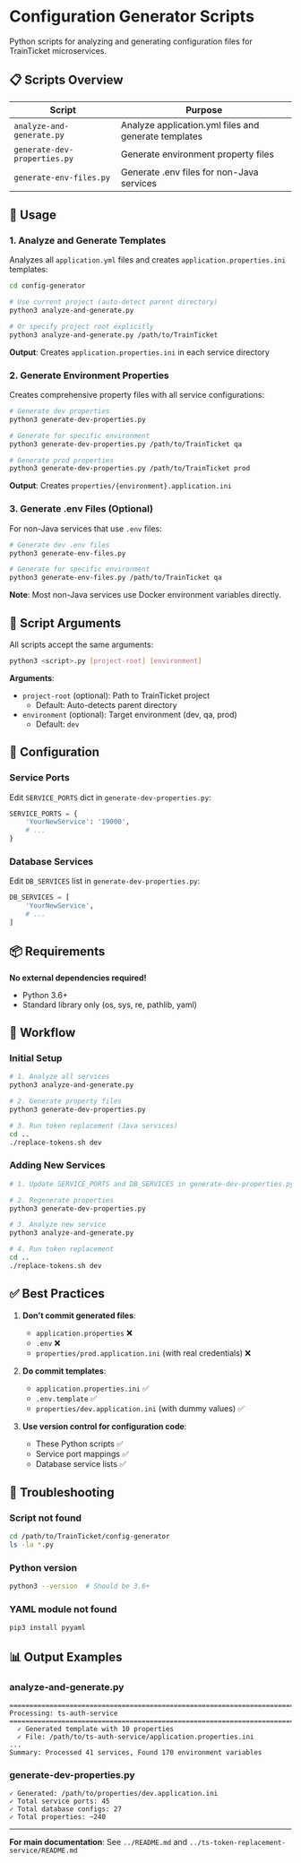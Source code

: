 # Configuration Generator Scripts

Python scripts for analyzing and generating configuration files for TrainTicket microservices.

## 📋 Scripts Overview

| Script | Purpose |
|--------|---------|
| `analyze-and-generate.py` | Analyze application.yml files and generate templates |
| `generate-dev-properties.py` | Generate environment property files |
| `generate-env-files.py` | Generate .env files for non-Java services |

## 🚀 Usage

### 1. Analyze and Generate Templates

Analyzes all `application.yml` files and creates `application.properties.ini` templates:

```bash
cd config-generator

# Use current project (auto-detect parent directory)
python3 analyze-and-generate.py

# Or specify project root explicitly
python3 analyze-and-generate.py /path/to/TrainTicket
```

**Output**: Creates `application.properties.ini` in each service directory

### 2. Generate Environment Properties

Creates comprehensive property files with all service configurations:

```bash
# Generate dev properties
python3 generate-dev-properties.py

# Generate for specific environment
python3 generate-dev-properties.py /path/to/TrainTicket qa

# Generate prod properties
python3 generate-dev-properties.py /path/to/TrainTicket prod
```

**Output**: Creates `properties/{environment}.application.ini`

### 3. Generate .env Files (Optional)

For non-Java services that use `.env` files:

```bash
# Generate dev .env files
python3 generate-env-files.py

# Generate for specific environment
python3 generate-env-files.py /path/to/TrainTicket qa
```

**Note**: Most non-Java services use Docker environment variables directly.

## 📝 Script Arguments

All scripts accept the same arguments:

```bash
python3 <script>.py [project-root] [environment]
```

**Arguments**:
- `project-root` (optional): Path to TrainTicket project
  - Default: Auto-detects parent directory
- `environment` (optional): Target environment (dev, qa, prod)
  - Default: `dev`

## 🔧 Configuration

### Service Ports

Edit `SERVICE_PORTS` dict in `generate-dev-properties.py`:

```python
SERVICE_PORTS = {
    'YourNewService': '19000',
    # ...
}
```

### Database Services

Edit `DB_SERVICES` list in `generate-dev-properties.py`:

```python
DB_SERVICES = [
    'YourNewService',
    # ...
]
```

## 📦 Requirements

**No external dependencies required!**

- Python 3.6+
- Standard library only (os, sys, re, pathlib, yaml)

## 🎯 Workflow

### Initial Setup

```bash
# 1. Analyze all services
python3 analyze-and-generate.py

# 2. Generate property files
python3 generate-dev-properties.py

# 3. Run token replacement (Java services)
cd ..
./replace-tokens.sh dev
```

### Adding New Services

```bash
# 1. Update SERVICE_PORTS and DB_SERVICES in generate-dev-properties.py

# 2. Regenerate properties
python3 generate-dev-properties.py

# 3. Analyze new service
python3 analyze-and-generate.py

# 4. Run token replacement
cd ..
./replace-tokens.sh dev
```

## ✅ Best Practices

1. **Don't commit generated files**:
   - `application.properties` ❌
   - `.env` ❌
   - `properties/prod.application.ini` (with real credentials) ❌

2. **Do commit templates**:
   - `application.properties.ini` ✅
   - `.env.template` ✅
   - `properties/dev.application.ini` (with dummy values) ✅

3. **Use version control for configuration code**:
   - These Python scripts ✅
   - Service port mappings ✅
   - Database service lists ✅

## 🐛 Troubleshooting

### Script not found

```bash
cd /path/to/TrainTicket/config-generator
ls -la *.py
```

### Python version

```bash
python3 --version  # Should be 3.6+
```

### YAML module not found

```bash
pip3 install pyyaml
```

## 📊 Output Examples

### analyze-and-generate.py

```
================================================================================
Processing: ts-auth-service
================================================================================
  ✓ Generated template with 10 properties
  ✓ File: /path/to/ts-auth-service/application.properties.ini
...
Summary: Processed 41 services, Found 170 environment variables
```

### generate-dev-properties.py

```
✓ Generated: /path/to/properties/dev.application.ini
✓ Total service ports: 45
✓ Total database configs: 27
✓ Total properties: ~240
```

---

**For main documentation**: See `../README.md` and `../ts-token-replacement-service/README.md`

